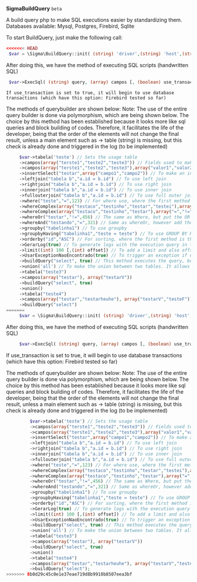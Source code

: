 **SigmaBuildQuery** `beta`

A build query php to make SQL executions easier by standardizing them. Databases available: Mysql, Postgres, Firebird, Sqlite

To start BuildQuery, just make the following call:
   ```php
<<<<<<< HEAD
    $var = \Sigma\BuildQuery::init( (string) 'driver',(string) 'host',(string) 'database',(string) 'user',(string) 'pass'[, (array) options);
   ```
After doing this, we have the method of executing SQL scripts (handwritten SQL)
   ```php
    $var->ExecSql( (string) query, (array) campos [, (boolean) use_transaction, (boolean) use_exception_not_found] );
   ```
    If use_transaction is set to true, it will begin to use database transactions (which have this option: Firebird tested so far)

The methods of querybuilder are shown below:
        Note: The use of the entire query builder is done via polymorphism, which are being shown below. The choice by this method has been established because it looks more like sql queries and block building of codes. Therefore, it facilitates the life of the developer, being that the order of the elements will not change the final result, unless a main element such as -> table (string) is missing, but this check is already done and triggered in the log (to be implemented)
   ```php
        $var->tabela('teste') // Sets the usage table
        ->campos(array("terste1","teste2","teste3")) // Fields used to make select, one can only pass an empty array: [''], and it will search all the fields of the table, or ['*'], or the field names
        ->campos(array("terste1","teste2","teste3"),array("valor1","valor2","valor3")) // Fields and their respective values to be inserted or updated
        ->insertSelect("testar",array("campo1","campo2")) // To make an insert using a select, insert test set (select field1, field2 from table1)
        ->leftjoin("tabela b","a.id = b.id") // To use left join
        ->rightjoin("tabela b","a.id = b.id") // To use right join
        ->innerjoin("tabela b","a.id = b.id") // To use inner join
        ->fullouterjoin("tabela b","a.id = b.id") // To use full outer join
        ->where("teste","=",123) // For where use, where the first method is the fields, the second the comparative and the third the value to be compared
        ->whereComplex(array("testaco","testinho","testar","testei"),array("=","!=","=","!="),array("456","789","856","1"),array("OR", "AND","OR","OR")) // For a where with multiple attributes. Ex: WHERE (field = 1) AND (field2 = 3) OR (fields3 = 2)
        ->whereComplex(array("testaco","testinho","testar"),array("=","!=","="),array("456","789","856"),array("OR", "AND","OR"))
        ->whereOr("testar","!=",456) // The same as Where, but put the OR in front, this way, where it should be called before, otherwise it will cause an sql error
        ->whereAnd("testando","=",321) // Same as whereOr, however add the And
        ->groupby("tabelinha1") // To use groupby
        ->groupbyHaving("tabelinha1","teste = teste") // To use GROUP BY HAVING
        ->orderby("id","ASC") // For sorting, where the first method is the field and the second sorting type
        ->GerarLog(true) // To generate logs with the execution query in the database -> true or false (Making)
        ->limit((int) 100 [,(int) offset]) // To add a limit and also offset (offset only in postgres) to the search (functional only in mysql and postgres)
        ->UsarExceptionNaoEncontrado(true) // To trigger an exception if no result is found in a select, if true. If false, it will fire an array of two elements, the first containing a string saying nothing was found, and the second with error code (710). By default it is true
        ->buildQuery("select", true) // This method executes the query, being defined as: buildQuery ((string) exec_type, (boolean) usar_union, (boolean) usar_transaction). The first one refers to the type of call that will be made: select, update, delete, insert
        ->union('all') // To make the union between two tables. It allows its use by setting 'all', 'union' or empty. To work, it is necessary that the previous buildQuery is set to use_union
        ->tabela("teste3")
        ->campos(array("testar"), array("testarV"))
        ->buildQuery("select", true)
        ->union()
        ->tabela("teste4")
        ->campos(array("testar","testarheuhe"), array("testarV","testeF"))
        ->buildQuery("select")
=======
        $var = \Sigma\BuildQuery::init( (string) 'driver',(string) 'host',(string) 'database',(string) 'user',(string) 'pass'[, (array) options);
   ```
After doing this, we have the method of executing SQL scripts (handwritten SQL)
   ```php
        $var->ExecSql( (string) query, (array) campos [, (boolean) use_transaction, (boolean) use_exception_not_found] );
   ```
   
   If use_transaction is set to true, it will begin to use database transactions (which have this option: Firebird tested so far)

The methods of querybuilder are shown below:
        Note: The use of the entire query builder is done via polymorphism, which are being shown below. The choice by this method has been established because it looks more like sql queries and block building of codes. Therefore, it facilitates the life of the developer, being that the order of the elements will not change the final result, unless a main element such as -> table (string) is missing, but this check is already done and triggered in the log (to be implemented)

   ```php
            $var->tabela('teste') // Sets the usage table
            ->campos(array("terste1","teste2","teste3")) // Fields used to make select, one can only pass an empty array: [''], and it will search all the fields of the table, or ['*'], or the field names
            ->campos(array("terste1","teste2","teste3"),array("valor1","valor2","valor3")) // Fields and their respective values to be inserted or updated
            ->insertSelect("testar",array("campo1","campo2")) // To make an insert using a select, insert test set (select field1, field2 from table1)
            ->leftjoin("tabela b","a.id = b.id") // To use left join
            ->rightjoin("tabela b","a.id = b.id") // To use right join
            ->innerjoin("tabela b","a.id = b.id") // To use inner join
            ->fullouterjoin("tabela b","a.id = b.id") // To use full outer join
            ->where("teste","=",123) // For where use, where the first method is the fields, the second the comparative and the third the value to be compared
            ->whereComplex(array("testaco","testinho","testar","testei"),array("=","!=","=","!="),array("456","789","856","1"),array("OR", "AND","OR","OR")) // For a where with multiple attributes. Ex: WHERE (field = 1) AND (field2 = 3) OR (fields3 = 2)
            ->whereComplex(array("testaco","testinho","testar"),array("=","!=","="),array("456","789","856"),array("OR", "AND","OR"))
            ->whereOr("testar","!=",456) // The same as Where, but put the OR in front, this way, where it should be called before, otherwise it will cause an sql error
            ->whereAnd("testando","=",321) // Same as whereOr, however add the And
            ->groupby("tabelinha1") // To use groupby
            ->groupbyHaving("tabelinha1","teste = teste") // To use GROUP BY HAVING
            ->orderby("id","ASC") // For sorting, where the first method is the field and the second sorting type
            ->GerarLog(true) // To generate logs with the execution query in the database -> true or false (Making)
            ->limit((int) 100 [,(int) offset]) // To add a limit and also offset (offset only in postgres) to the search (functional only in mysql and postgres)
            ->UsarExceptionNaoEncontrado(true) // To trigger an exception if no result is found in a select, if true. If false, it will fire an array of two elements, the first containing a string saying nothing was found, and the second with error code (710). By default it is true
            ->buildQuery("select", true) // This method executes the query, being defined as: buildQuery ((string) exec_type, (boolean) usar_union, (boolean) usar_transaction). The first one refers to the type of call that will be made: select, update, delete, insert
            ->union('all') // To make the union between two tables. It allows its use by setting 'all', 'union' or empty. To work, it is necessary that the previous buildQuery is set to use_union
            ->tabela("teste3")
            ->campos(array("testar"), array("testarV"))
            ->buildQuery("select", true)
            ->union()
            ->tabela("teste4")
            ->campos(array("testar","testarheuhe"), array("testarV","testeF"))
            ->buildQuery("select");
>>>>>>> 8b0d29c45c0e1e37eae719d8b9910b8507eea3bf
   ```